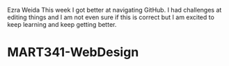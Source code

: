 Ezra Weida
This week I got better at navigating GitHub. I had challenges at editing things and I am not even sure if this is correct but I am excited to keep learning and keep getting better.
# MART341-WebDesign
